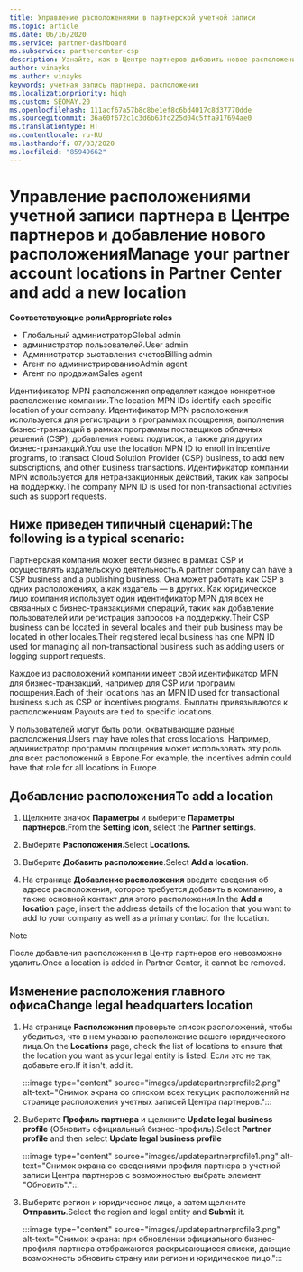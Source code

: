 ```yaml
---
title: Управление расположениями в партнерской учетной записи
ms.topic: article
ms.date: 06/16/2020
ms.service: partner-dashboard
ms.subservice: partnercenter-csp
description: Узнайте, как в Центре партнеров добавить новое расположение и каким образом идентификатор расположения MPN используется в программах поощрений, бизнес-операциях CSP, подписках и других транзакциях.
author: vinayks
ms.author: vinayks
keywords: учетная запись партнера, расположения
ms.localizationpriority: high
ms.custom: SEOMAY.20
ms.openlocfilehash: 111acf67a57b8c8be1ef8c6bd4017c8d37770dde
ms.sourcegitcommit: 36a60f672c1c3d6b63fd225d04c5ffa917694ae0
ms.translationtype: HT
ms.contentlocale: ru-RU
ms.lasthandoff: 07/03/2020
ms.locfileid: "85949662"
---
```

# <a name="manage-your-partner-account-locations-in-partner-center-and-add-a-new-location"></a><span data-ttu-id="ab937-104">Управление расположениями учетной записи партнера в Центре партнеров и добавление нового расположения</span><span class="sxs-lookup"><span data-stu-id="ab937-104">Manage your partner account locations in Partner Center and add a new location</span></span>

<span data-ttu-id="ab937-105">**Соответствующие роли**</span><span class="sxs-lookup"><span data-stu-id="ab937-105">**Appropriate roles**</span></span>
- <span data-ttu-id="ab937-106">Глобальный администратор</span><span class="sxs-lookup"><span data-stu-id="ab937-106">Global admin</span></span>
- <span data-ttu-id="ab937-107">администратор пользователей.</span><span class="sxs-lookup"><span data-stu-id="ab937-107">User admin</span></span>
- <span data-ttu-id="ab937-108">Администратор выставления счетов</span><span class="sxs-lookup"><span data-stu-id="ab937-108">Billing admin</span></span>
- <span data-ttu-id="ab937-109">Агент по администрированию</span><span class="sxs-lookup"><span data-stu-id="ab937-109">Admin agent</span></span>
- <span data-ttu-id="ab937-110">Агент по продажам</span><span class="sxs-lookup"><span data-stu-id="ab937-110">Sales agent</span></span>

<span data-ttu-id="ab937-111">Идентификатор MPN расположения определяет каждое конкретное расположение компании.</span><span class="sxs-lookup"><span data-stu-id="ab937-111">The location MPN IDs identify each specific location of your company.</span></span> <span data-ttu-id="ab937-112">Идентификатор MPN расположения используется для регистрации в программах поощрения, выполнения бизнес-транзакций в рамках программы поставщиков облачных решений (CSP), добавления новых подписок, а также для других бизнес-транзакций.</span><span class="sxs-lookup"><span data-stu-id="ab937-112">You use the location MPN ID to enroll in incentive programs, to transact Cloud Solution Provider (CSP) business, to add new subscriptions, and other business transactions.</span></span> <span data-ttu-id="ab937-113">Идентификатор компании MPN используется для нетранзакционных действий, таких как запросы на поддержку.</span><span class="sxs-lookup"><span data-stu-id="ab937-113">The company MPN ID is used for non-transactional activities such as support requests.</span></span>

## <a name="the-following-is-a-typical-scenario"></a><span data-ttu-id="ab937-114">Ниже приведен типичный сценарий:</span><span class="sxs-lookup"><span data-stu-id="ab937-114">The following is a typical scenario:</span></span>

<span data-ttu-id="ab937-115">Партнерская компания может вести бизнес в рамках CSP и осуществлять издательскую деятельность.</span><span class="sxs-lookup"><span data-stu-id="ab937-115">A partner company can have a CSP business and a publishing business.</span></span> <span data-ttu-id="ab937-116">Она может работать как CSP в одних расположениях, а как издатель — в других. Как юридическое лицо компания использует один идентификатор MPN для всех не связанных с бизнес-транзакциями операций, таких как добавление пользователей или регистрация запросов на поддержку.</span><span class="sxs-lookup"><span data-stu-id="ab937-116">Their CSP business can be located in several locales and their pub business may be located in other locales.Their registered legal business has one MPN ID used for managing all non-transactional business such as adding users or logging support requests.</span></span>


<span data-ttu-id="ab937-117">Каждое из расположений компании имеет свой идентификатор MPN для бизнес-транзакций, например для CSP или программ поощрения.</span><span class="sxs-lookup"><span data-stu-id="ab937-117">Each of their locations has an MPN ID used for transactional business such as CSP or incentives programs.</span></span> <span data-ttu-id="ab937-118">Выплаты привязываются к расположениям.</span><span class="sxs-lookup"><span data-stu-id="ab937-118">Payouts are tied to specific locations.</span></span>

<span data-ttu-id="ab937-119">У пользователей могут быть роли, охватывающие разные расположения.</span><span class="sxs-lookup"><span data-stu-id="ab937-119">Users may have roles that cross locations.</span></span> <span data-ttu-id="ab937-120">Например, администратор программы поощрения может использовать эту роль для всех расположений в Европе.</span><span class="sxs-lookup"><span data-stu-id="ab937-120">For example, the incentives admin could have that role for all locations in Europe.</span></span>

## <a name="to-add-a-location"></a><span data-ttu-id="ab937-121">Добавление расположения</span><span class="sxs-lookup"><span data-stu-id="ab937-121">To add a location</span></span>

1. <span data-ttu-id="ab937-122">Щелкните значок **Параметры** и выберите **Параметры партнеров**.</span><span class="sxs-lookup"><span data-stu-id="ab937-122">From the **Setting icon**, select the **Partner settings**.</span></span>

2. <span data-ttu-id="ab937-123">Выберите **Расположения**.</span><span class="sxs-lookup"><span data-stu-id="ab937-123">Select **Locations.**</span></span>

3. <span data-ttu-id="ab937-124">Выберите **Добавить расположение**.</span><span class="sxs-lookup"><span data-stu-id="ab937-124">Select **Add a location**.</span></span>  

4. <span data-ttu-id="ab937-125">На странице **Добавление расположения** введите сведения об адресе расположения, которое требуется добавить в компанию, а также основной контакт для этого расположения.</span><span class="sxs-lookup"><span data-stu-id="ab937-125">In the **Add a location** page, insert the address details of the location that you want to add to your company as well as a primary contact for the location.</span></span>

> [!NOTE]
> <span data-ttu-id="ab937-126">После добавления расположения в Центр партнеров его невозможно удалить.</span><span class="sxs-lookup"><span data-stu-id="ab937-126">Once a location is added in Partner Center, it cannot be removed.</span></span>

## <a name="change-legal-headquarters-location"></a><span data-ttu-id="ab937-127">Изменение расположения главного офиса</span><span class="sxs-lookup"><span data-stu-id="ab937-127">Change legal headquarters location</span></span>

1. <span data-ttu-id="ab937-128">На странице **Расположения** проверьте список расположений, чтобы убедиться, что в нем указано расположение вашего юридического лица.</span><span class="sxs-lookup"><span data-stu-id="ab937-128">On the **Locations** page, check the list of locations to ensure that the location you want as your legal entity is listed.</span></span> <span data-ttu-id="ab937-129">Если это не так, добавьте его.</span><span class="sxs-lookup"><span data-stu-id="ab937-129">If it isn't, add it.</span></span>

   :::image type="content" source="images/updatepartnerprofile2.png" alt-text="Снимок экрана со списком всех текущих расположений на странице расположения учетных записей Центра партнеров.":::

2. <span data-ttu-id="ab937-131">Выберите **Профиль партнера** и щелкните **Update legal business profile** (Обновить официальный бизнес-профиль).</span><span class="sxs-lookup"><span data-stu-id="ab937-131">Select **Partner profile** and then select **Update legal business profile**</span></span>

   :::image type="content" source="images/updatepartnerprofile1.png" alt-text="Снимок экрана со сведениями профиля партнера в учетной записи Центра партнеров с возможностью выбрать элемент "Обновить".":::

3. <span data-ttu-id="ab937-133">Выберите регион и юридическое лицо, а затем щелкните **Отправить**.</span><span class="sxs-lookup"><span data-stu-id="ab937-133">Select the region and legal entity and **Submit** it.</span></span>

   :::image type="content" source="images/updatepartnerprofile3.png" alt-text="Снимок экрана: при обновлении официального бизнес-профиля партнера отображаются раскрывающиеся списки, дающие возможность обновить страну или регион и юридическое лицо.":::
